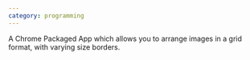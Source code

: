```yaml
---
category: programming
---
```

A Chrome Packaged App which allows you to arrange images in a grid format, with varying size borders.
